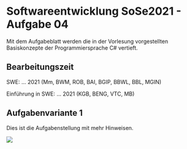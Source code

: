 # Softwareentwicklung SoSe2021 - Aufgabe 04

Mit dem Aufgabeblatt werden die in der Vorlesung vorgestellten Basiskonzepte der Programmiersprache C# vertieft.

## Bearbeitungszeit

SWE: ... 2021 (Mm, BWM, ROB, BAI, BGIP, BBWL, BBL, MGIN)

Einführung in SWE: ... 2021 (KGB, BENG, VTC, MB)

## Aufgabenvariante 1

Dies ist die Aufgabenstellung mit mehr Hinweisen.

![](http://www.plantuml.com/plantuml/svg/hLHDRlCs4Dth58DqLq1HskuCg8Zx4oCmKWJfhe4GKDA8OasHwd2OD35ycnwZkroir8zZows55FWM1Zt3ntblgCUvTYo8VQCZKR0bM7jJulZ_JYZ3uOSq9dx2PzIs3N4FW_Zx8mmimdwbZ69b3Jm-ripj8abQBKnN_xAmJTAJRPU-aY97kBhQGVZF96IMHMaAjzrXePLJIDv8IDFeK7_Aje2rDPMIdiGHdmk4fItSfLHS-xpdH9DOaiAejnxfzf4oCcwmoP5S7AhQc54qBcc44RBRAso9CU6pmfTOEAUaQT1mN5cANwsd7hvzwFUdMdOmP5sMpSXV6eqIZuLBhqgSIAzGi2TqYNBEXsLx9nmZ1NLmssTsmvfbSC5_yXFRfwQyc98UFje2u3V_Wihv_Vd-pfjMOzVPuSv5mUfPC1xfdMa4xgnHR7jLzsH_nmr77vmGdwAJfAS6PQ0bAmcTIv83vSV9unhJ9lOtXw6YWnz8cA96TnO_wH0DV1CPomYaPCqHVFrHpg0Fz89HTTcrRGTuYGJXReCtQw4PkxqRIuqOgmdje2aZD2LqPS-h-D4sZM8qdzRvxOdEdqc-_sNU3eqhNQBxFynfEZeJqlGy77vbGOmm_wI6A2cirYAt9BXxCYyX6GzUZOKfuzPh7HF-4M9sIK4umCHa0xQhplXQ6OJxa8Snlvj4MNRMLB2O864Ek3ILfN9m-fVkB-0yJtBZ-71V4OwfiVyXVzpvE3B06bZrrFifacNdtdDePzBFBwAeStIkZz0Czj5O3UvHfdh_Mvww9-myO56pAsf2bMyi4MxOqnbRpTZrknExhlUb-XTqWxL6-hSGWXM9IctEy4s-NT3CZE2R87cumBcR6PqkSecXEMsTGpCtnPPv1_FEJSmKbVWVeobDGz1g-mff-hcQ9GvrzsQPExN2i8xJ-04r2eS76PEXV8scz8t-1m00)

